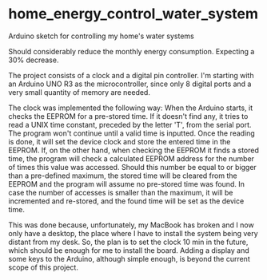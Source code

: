 # home_energy_control_water_system
Arduino sketch for controlling my home's water systems

Should considerably reduce the monthly energy consumption.
Expecting a 30% decrease.

The project consists of a clock and a digital pin controller.
I'm starting with an Arduino UNO R3 as the microcontroller, since only 8 digital ports and a very small quantity of memory are needed.

The clock was implemented the following way:
When the Arduino starts, it checks the EEPROM for a pre-stored time. If it doesn't find any, it tries to read a UNIX time constant, preceded by the letter 'T', from the serial port. The program won't continue until a valid time is inputted. Once the reading is done, it will set the device clock and store the entered time in the EEPROM. If, on the other hand, when checking the EEPROM it finds a stored time, the program will check a calculated EEPROM address for the number of times this value was accessed. Should this number be equal to or bigger than a pre-defined maximum, the stored time will be cleared from the EEPROM and the program will assume no pre-stored time was found. In case the number of accesses is smaller than the maximum, it will be incremented and re-stored, and the found time will be set as the device time.

This was done because, unfortunately, my MacBook has broken and I now only have a desktop, the place where I have to install the system being very distant from my desk. So, the plan is to set the clock 10 min in the future, which should be enough for me to install the board. Adding a display and some keys to the Arduino, although simple enough, is beyond the current scope of this project.
